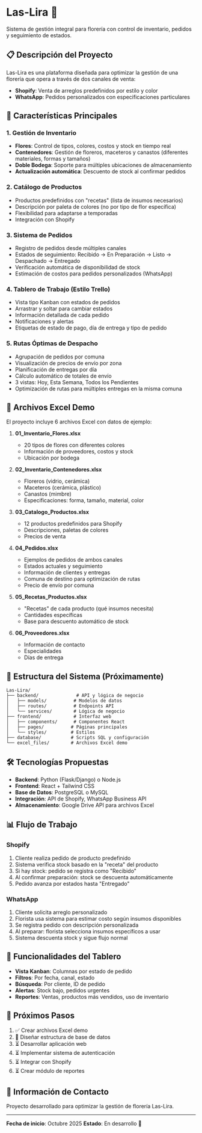# Las-Lira 🌸

Sistema de gestión integral para florería con control de inventario, pedidos y seguimiento de estados.

## 📋 Descripción del Proyecto

Las-Lira es una plataforma diseñada para optimizar la gestión de una florería que opera a través de dos canales de venta:
- **Shopify**: Venta de arreglos predefinidos por estilo y color
- **WhatsApp**: Pedidos personalizados con especificaciones particulares

## 🎯 Características Principales

### 1. Gestión de Inventario
- **Flores**: Control de tipos, colores, costos y stock en tiempo real
- **Contenedores**: Gestión de floreros, maceteros y canastos (diferentes materiales, formas y tamaños)
- **Doble Bodega**: Soporte para múltiples ubicaciones de almacenamiento
- **Actualización automática**: Descuento de stock al confirmar pedidos

### 2. Catálogo de Productos
- Productos predefinidos con "recetas" (lista de insumos necesarios)
- Descripción por paleta de colores (no por tipo de flor específica)
- Flexibilidad para adaptarse a temporadas
- Integración con Shopify

### 3. Sistema de Pedidos
- Registro de pedidos desde múltiples canales
- Estados de seguimiento: Recibido → En Preparación → Listo → Despachado → Entregado
- Verificación automática de disponibilidad de stock
- Estimación de costos para pedidos personalizados (WhatsApp)

### 4. Tablero de Trabajo (Estilo Trello)
- Vista tipo Kanban con estados de pedidos
- Arrastrar y soltar para cambiar estados
- Información detallada de cada pedido
- Notificaciones y alertas
- Etiquetas de estado de pago, día de entrega y tipo de pedido

### 5. Rutas Óptimas de Despacho
- Agrupación de pedidos por comuna
- Visualización de precios de envío por zona
- Planificación de entregas por día
- Cálculo automático de totales de envío
- 3 vistas: Hoy, Esta Semana, Todos los Pendientes
- Optimización de rutas para múltiples entregas en la misma comuna

## 📁 Archivos Excel Demo

El proyecto incluye 6 archivos Excel con datos de ejemplo:

1. **01_Inventario_Flores.xlsx**
   - 20 tipos de flores con diferentes colores
   - Información de proveedores, costos y stock
   - Ubicación por bodega

2. **02_Inventario_Contenedores.xlsx**
   - Floreros (vidrio, cerámica)
   - Maceteros (cerámica, plástico)
   - Canastos (mimbre)
   - Especificaciones: forma, tamaño, material, color

3. **03_Catalogo_Productos.xlsx**
   - 12 productos predefinidos para Shopify
   - Descripciones, paletas de colores
   - Precios de venta

4. **04_Pedidos.xlsx**
   - Ejemplos de pedidos de ambos canales
   - Estados actuales y seguimiento
   - Información de clientes y entregas
   - Comuna de destino para optimización de rutas
   - Precio de envío por comuna

5. **05_Recetas_Productos.xlsx**
   - "Recetas" de cada producto (qué insumos necesita)
   - Cantidades específicas
   - Base para descuento automático de stock

6. **06_Proveedores.xlsx**
   - Información de contacto
   - Especialidades
   - Días de entrega

## 🚀 Estructura del Sistema (Próximamente)

```
Las-Lira/
├── backend/              # API y lógica de negocio
│   ├── models/          # Modelos de datos
│   ├── routes/          # Endpoints API
│   └── services/        # Lógica de negocio
├── frontend/            # Interfaz web
│   ├── components/      # Componentes React
│   ├── pages/          # Páginas principales
│   └── styles/         # Estilos
├── database/           # Scripts SQL y configuración
└── excel_files/        # Archivos Excel demo
```

## 🛠️ Tecnologías Propuestas

- **Backend**: Python (Flask/Django) o Node.js
- **Frontend**: React + Tailwind CSS
- **Base de Datos**: PostgreSQL o MySQL
- **Integración**: API de Shopify, WhatsApp Business API
- **Almacenamiento**: Google Drive API para archivos Excel

## 📊 Flujo de Trabajo

### Shopify
1. Cliente realiza pedido de producto predefinido
2. Sistema verifica stock basado en la "receta" del producto
3. Si hay stock: pedido se registra como "Recibido"
4. Al confirmar preparación: stock se descuenta automáticamente
5. Pedido avanza por estados hasta "Entregado"

### WhatsApp
1. Cliente solicita arreglo personalizado
2. Florista usa sistema para estimar costo según insumos disponibles
3. Se registra pedido con descripción personalizada
4. Al preparar: florista selecciona insumos específicos a usar
5. Sistema descuenta stock y sigue flujo normal

## 🎨 Funcionalidades del Tablero

- **Vista Kanban**: Columnas por estado de pedido
- **Filtros**: Por fecha, canal, estado
- **Búsqueda**: Por cliente, ID de pedido
- **Alertas**: Stock bajo, pedidos urgentes
- **Reportes**: Ventas, productos más vendidos, uso de inventario

## 📝 Próximos Pasos

1. ✅ Crear archivos Excel demo
2. 🔄 Diseñar estructura de base de datos
3. ⏳ Desarrollar aplicación web
4. ⏳ Implementar sistema de autenticación
5. ⏳ Integrar con Shopify
6. ⏳ Crear módulo de reportes

## 👥 Información de Contacto

Proyecto desarrollado para optimizar la gestión de florería Las-Lira.

---

**Fecha de inicio**: Octubre 2025
**Estado**: En desarrollo 🚧
